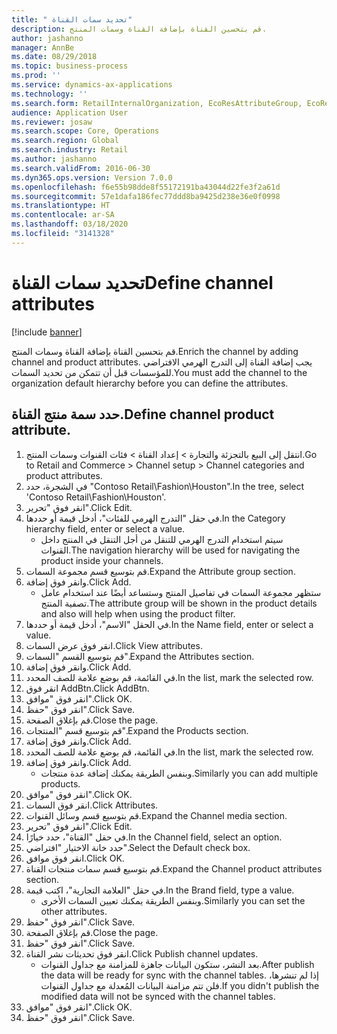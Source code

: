 ```yaml
---
title: " تحديد سمات القناة"
description: قم بتحسين القناة بإضافة القناة وسمات المنتج.
author: jashanno
manager: AnnBe
ms.date: 08/29/2018
ms.topic: business-process
ms.prod: ''
ms.service: dynamics-ax-applications
ms.technology: ''
ms.search.form: RetailInternalOrganization, EcoResAttributeGroup, EcoResAttributeGroupAttribute, RetailAddChannelItems, RetailCatalogProductAttributeValue, RetailMedia
audience: Application User
ms.reviewer: josaw
ms.search.scope: Core, Operations
ms.search.region: Global
ms.search.industry: Retail
ms.author: jashanno
ms.search.validFrom: 2016-06-30
ms.dyn365.ops.version: Version 7.0.0
ms.openlocfilehash: f6e55b98dde8f55172191ba43044d22fe3f2a61d
ms.sourcegitcommit: 57e1dafa186fec77ddd8ba9425d238e36e0f0998
ms.translationtype: HT
ms.contentlocale: ar-SA
ms.lasthandoff: 03/18/2020
ms.locfileid: "3141328"
---
```

# <a name="define-channel-attributes"></a><span data-ttu-id="da52e-103"> تحديد سمات القناة</span><span class="sxs-lookup"><span data-stu-id="da52e-103">Define channel attributes</span></span>

[!include [banner](../includes/banner.md)]

<span data-ttu-id="da52e-104">قم بتحسين القناة بإضافة القناة وسمات المنتج.</span><span class="sxs-lookup"><span data-stu-id="da52e-104">Enrich the channel by adding channel and product attributes.</span></span> <span data-ttu-id="da52e-105">يجب إضافة القناة إلى التدرج الهرمي الافتراضي للمؤسسات قبل أن تتمكن من تحديد السمات.</span><span class="sxs-lookup"><span data-stu-id="da52e-105">You must add the channel to the organization default hierarchy before you can define the attributes.</span></span>


## <a name="define-channel-product-attribute"></a><span data-ttu-id="da52e-106">حدد سمة منتج القناة.</span><span class="sxs-lookup"><span data-stu-id="da52e-106">Define channel product attribute.</span></span>
1. <span data-ttu-id="da52e-107">انتقل إلى البيع بالتجزئة والتجارة > إعداد القناة > فئات القنوات وسمات المنتج.</span><span class="sxs-lookup"><span data-stu-id="da52e-107">Go to Retail and Commerce > Channel setup > Channel categories and product attributes.</span></span>
2. <span data-ttu-id="da52e-108">في الشجرة، حدد "Contoso Retail\Fashion\Houston".</span><span class="sxs-lookup"><span data-stu-id="da52e-108">In the tree, select 'Contoso Retail\Fashion\Houston'.</span></span>
3. <span data-ttu-id="da52e-109">انقر فوق "تحرير".</span><span class="sxs-lookup"><span data-stu-id="da52e-109">Click Edit.</span></span>
4. <span data-ttu-id="da52e-110">في حقل "‏‫التدرج الهرمي للفئات‬"، أدخل قيمة أو حددها.</span><span class="sxs-lookup"><span data-stu-id="da52e-110">In the Category hierarchy field, enter or select a value.</span></span>
    * <span data-ttu-id="da52e-111">سيتم استخدام التدرج الهرمي للتنقل من أجل التنقل في المنتج داخل القنوات.</span><span class="sxs-lookup"><span data-stu-id="da52e-111">The navigation hierarchy will be used for navigating the product inside your channels.</span></span>  
5. <span data-ttu-id="da52e-112">قم بتوسيع قسم مجموعة السمات.</span><span class="sxs-lookup"><span data-stu-id="da52e-112">Expand the Attribute group section.</span></span>
6. <span data-ttu-id="da52e-113">وانقر فوق إضافة.</span><span class="sxs-lookup"><span data-stu-id="da52e-113">Click Add.</span></span>
    * <span data-ttu-id="da52e-114">ستظهر مجموعة السمات في تفاصيل المنتج وستساعد أيضًا عند استخدام عامل تصفية المنتج.</span><span class="sxs-lookup"><span data-stu-id="da52e-114">The attribute group will be shown in the product details and also will help when using the product filter.</span></span>  
7. <span data-ttu-id="da52e-115">في الحقل "الاسم"، أدخل قيمة أو حددها.</span><span class="sxs-lookup"><span data-stu-id="da52e-115">In the Name field, enter or select a value.</span></span>
8. <span data-ttu-id="da52e-116">انقر فوق عرض السمات.</span><span class="sxs-lookup"><span data-stu-id="da52e-116">Click View attributes.</span></span>
9. <span data-ttu-id="da52e-117">قم بتوسيع القسم "السمات".</span><span class="sxs-lookup"><span data-stu-id="da52e-117">Expand the Attributes section.</span></span>
10. <span data-ttu-id="da52e-118">وانقر فوق إضافة.</span><span class="sxs-lookup"><span data-stu-id="da52e-118">Click Add.</span></span>
11. <span data-ttu-id="da52e-119">في القائمة، قم بوضع علامة للصف المحدد.</span><span class="sxs-lookup"><span data-stu-id="da52e-119">In the list, mark the selected row.</span></span>
12. <span data-ttu-id="da52e-120">انقر فوق AddBtn.</span><span class="sxs-lookup"><span data-stu-id="da52e-120">Click AddBtn.</span></span>
13. <span data-ttu-id="da52e-121">انقر فوق "موافق".</span><span class="sxs-lookup"><span data-stu-id="da52e-121">Click OK.</span></span>
14. <span data-ttu-id="da52e-122">انقر فوق "حفظ".</span><span class="sxs-lookup"><span data-stu-id="da52e-122">Click Save.</span></span>
15. <span data-ttu-id="da52e-123">قم بإغلاق الصفحة.</span><span class="sxs-lookup"><span data-stu-id="da52e-123">Close the page.</span></span>
16. <span data-ttu-id="da52e-124">قم بتوسيع قسم "المنتجات".</span><span class="sxs-lookup"><span data-stu-id="da52e-124">Expand the Products section.</span></span>
17. <span data-ttu-id="da52e-125">وانقر فوق إضافة.</span><span class="sxs-lookup"><span data-stu-id="da52e-125">Click Add.</span></span>
18. <span data-ttu-id="da52e-126">في القائمة، قم بوضع علامة للصف المحدد.</span><span class="sxs-lookup"><span data-stu-id="da52e-126">In the list, mark the selected row.</span></span>
19. <span data-ttu-id="da52e-127">وانقر فوق إضافة.</span><span class="sxs-lookup"><span data-stu-id="da52e-127">Click Add.</span></span>
    * <span data-ttu-id="da52e-128">وبنفس الطريقة يمكنك إضافة عدة منتجات.</span><span class="sxs-lookup"><span data-stu-id="da52e-128">Similarly you can add multiple products.</span></span>  
20. <span data-ttu-id="da52e-129">انقر فوق "موافق".</span><span class="sxs-lookup"><span data-stu-id="da52e-129">Click OK.</span></span>
21. <span data-ttu-id="da52e-130">انقر فوق السمات.</span><span class="sxs-lookup"><span data-stu-id="da52e-130">Click Attributes.</span></span>
22. <span data-ttu-id="da52e-131">قم بتوسيع قسم وسائل القنوات.</span><span class="sxs-lookup"><span data-stu-id="da52e-131">Expand the Channel media section.</span></span>
23. <span data-ttu-id="da52e-132">انقر فوق "تحرير".</span><span class="sxs-lookup"><span data-stu-id="da52e-132">Click Edit.</span></span>
24. <span data-ttu-id="da52e-133">في حقل "القناة"، حدد خيارًا.</span><span class="sxs-lookup"><span data-stu-id="da52e-133">In the Channel field, select an option.</span></span>
25. <span data-ttu-id="da52e-134">حدد خانة الاختيار "افتراضي".</span><span class="sxs-lookup"><span data-stu-id="da52e-134">Select the Default check box.</span></span>
26. <span data-ttu-id="da52e-135">انقر فوق موافق.</span><span class="sxs-lookup"><span data-stu-id="da52e-135">Click OK.</span></span>
27. <span data-ttu-id="da52e-136">قم بتوسيع قسم ‏‫سمات منتجات القناة‬.</span><span class="sxs-lookup"><span data-stu-id="da52e-136">Expand the Channel product attributes section.</span></span>
28. <span data-ttu-id="da52e-137">في حقل "‏‫العلامة التجارية‬"، اكتب قيمة.</span><span class="sxs-lookup"><span data-stu-id="da52e-137">In the Brand field, type a value.</span></span>
    * <span data-ttu-id="da52e-138">وبنفس الطريقة يمكنك تعيين السمات الأخرى.</span><span class="sxs-lookup"><span data-stu-id="da52e-138">Similarly you can set the other attributes.</span></span>  
29. <span data-ttu-id="da52e-139">انقر فوق "حفظ".</span><span class="sxs-lookup"><span data-stu-id="da52e-139">Click Save.</span></span>
30. <span data-ttu-id="da52e-140">قم بإغلاق الصفحة.</span><span class="sxs-lookup"><span data-stu-id="da52e-140">Close the page.</span></span>
31. <span data-ttu-id="da52e-141">انقر فوق "حفظ".</span><span class="sxs-lookup"><span data-stu-id="da52e-141">Click Save.</span></span>
32. <span data-ttu-id="da52e-142">انقر فوق تحديثات نشر القناة.</span><span class="sxs-lookup"><span data-stu-id="da52e-142">Click Publish channel updates.</span></span>
    * <span data-ttu-id="da52e-143">بعد النشر، ستكون البيانات جاهزة للمزامنة مع جداول القنوات.</span><span class="sxs-lookup"><span data-stu-id="da52e-143">After publish the data will be ready for sync with the channel tables.</span></span> <span data-ttu-id="da52e-144">إذا لم تنشرها، فلن تتم مزامنة البيانات المُعدلة مع جداول القنوات.</span><span class="sxs-lookup"><span data-stu-id="da52e-144">If you didn't publish the modified data will not be synced with the channel tables.</span></span>  
33. <span data-ttu-id="da52e-145">انقر فوق "موافق".</span><span class="sxs-lookup"><span data-stu-id="da52e-145">Click OK.</span></span>
34. <span data-ttu-id="da52e-146">انقر فوق "حفظ".</span><span class="sxs-lookup"><span data-stu-id="da52e-146">Click Save.</span></span>

